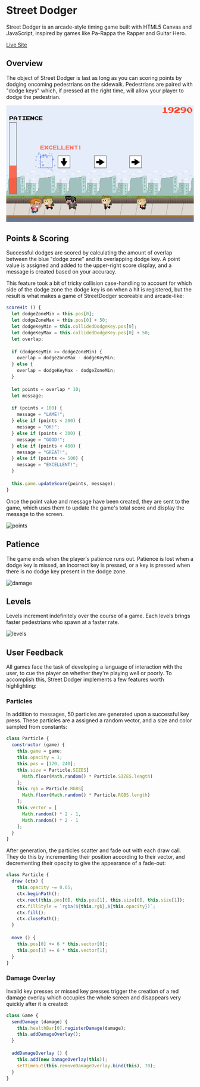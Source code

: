 # Street Dodger

Street Dodger is an arcade-style timing game built with HTML5 Canvas and JavaScript, inspired by games like Pa-Rappa the Rapper and Guitar Hero.

[Live Site][live-site]

## Overview

The object of Street Dodger is last as long as you can scoring points by dodging oncoming pedestrians on the sidewalk. Pedestrians are paired with "dodge keys" which, if pressed at the right time, will allow your player to dodge the pedestrian.

![overview]

## Points & Scoring

Successful dodges are scored by calculating the amount of overlap between the blue "dodge zone" and its overlapping dodge key. A point value is assigned and added to the upper-right score display, and a message is created based on your accuracy.

This feature took a bit of tricky collision case-handling to account for which side of the dodge zone the dodge key is on when a hit is registered, but the result is what makes a game of StreetDodger scoreable and arcade-like:

```javascript
scoreHit () {
  let dodgeZoneMin = this.pos[0];
  let dodgeZoneMax = this.pos[0] + 50;
  let dodgeKeyMin = this.collidedDodgeKey.pos[0];
  let dodgeKeyMax = this.collidedDodgeKey.pos[0] + 50;
  let overlap;

  if (dodgeKeyMin >= dodgeZoneMin) {
    overlap = dodgeZoneMax - dodgeKeyMin;
  } else {
    overlap = dodgeKeyMax - dodgeZoneMin;
  }

  let points = overlap * 10;
  let message;

  if (points < 100) {
    message = "LAME!";
  } else if (points < 200) {
    message = "OK!";
  } else if (points < 300) {
    message = "GOOD!";
  } else if (points < 400) {
    message = "GREAT!";
  } else if (points <= 500) {
    message = "EXCELLENT!";
  }

  this.game.updateScore(points, message);
}
```

Once the point value and message have been created, they are sent to the game, which uses them to update the game's total score and display the message to the screen.

![points]

## Patience

The game ends when the player's patience runs out. Patience is lost when a dodge key is missed, an incorrect key is pressed, or a key is pressed when there is no dodge key present in the dodge zone.

![damage]

## Levels

Levels increment indefinitely over the course of a game. Each levels brings faster pedestrians who spawn at a faster rate.

![levels]

## User Feedback

All games face the task of developing a language of interaction with the user, to cue the player on whether they're playing well or poorly. To accomplish this, Street Dodger implements a few features worth highlighting:

### Particles

In addition to messages, 50 particles are generated upon a successful key press. These particles are a assigned a random vector, and a size and color sampled from constants:

```javascript
class Particle {
  constructor (game) {
    this.game = game;
    this.opacity = 1;
    this.pos = [170, 240];
    this.size = Particle.SIZES[
      Math.floor(Math.random() * Particle.SIZES.length)
    ];
    this.rgb = Particle.RGBS[
      Math.floor(Math.random() * Particle.RGBS.length)
    ];
    this.vector = [
      Math.random() * 2 - 1,
      Math.random() * 2 - 1
    ];
  }
}
```

After generation, the particles scatter and fade out with each draw call. They do this by incrementing their position according to their vector, and decrementing their opacity to give the appearance of a fade-out:

```javascript
class Particle {
  draw (ctx) {
    this.opacity -= 0.05;
    ctx.beginPath();
    ctx.rect(this.pos[0], this.pos[1], this.size[0], this.size[1]);
    ctx.fillStyle = `rgba(${this.rgb},${this.opacity})`;
    ctx.fill();
    ctx.closePath();
  }

  move () {
    this.pos[0] += 6 * this.vector[0];
    this.pos[1] += 6 * this.vector[1];
  }
}
```

### Damage Overlay

Invalid key presses or missed key presses trigger the creation of a red damage overlay which occupies the whole screen and disappears very quickly after it is created:

```javascript
class Game {
  sendDamage (damage) {
    this.healthBar[0].registerDamage(damage);
    this.addDamageOverlay();
  }

  addDamageOverlay () {
    this.add(new DamageOverlay(this));
    setTimeout(this.removeDamageOverlay.bind(this), 70);
  }
}
```

[overview]: ./docs/images/Overview.png
[damage]: ./docs/images/Damage.gif
[points]: ./docs/images/Points.gif
[levels]: ./docs/images/Levels.gif
[live-site]: http://jonfriestedt.com/Street-Dodger

